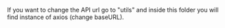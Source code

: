 If you want to change the API url go to "utils" and inside this folder you will find instance of axios (change baseURL).